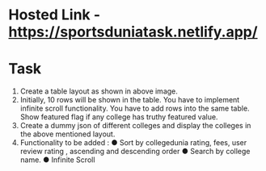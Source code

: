 # Hosted Link - https://sportsduniatask.netlify.app/
# Task
1. Create a table layout as shown in above image.
2. Initially, 10 rows will be shown in the table. You have to implement infinite scroll functionality.
You have to add rows into the same table. Show featured flag if any college has truthy featured
value.
3. Create a dummy json of different colleges and display the colleges in the above mentioned
layout.
4. Functionality to be added :
● Sort by collegedunia rating, fees, user review rating , ascending and descending order
● Search by college name.
● Infinite Scroll